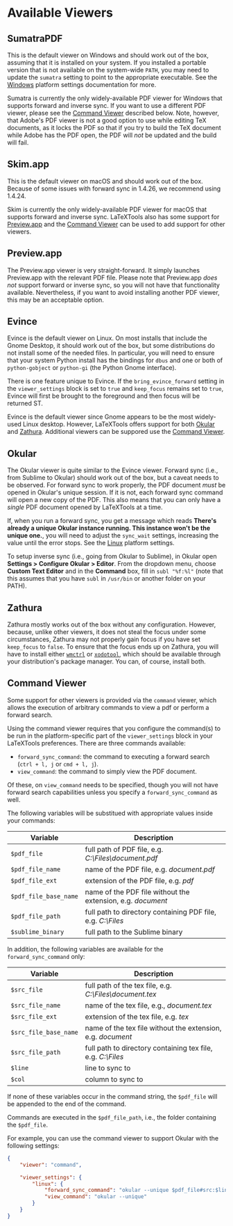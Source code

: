 # Available Viewers

## SumatraPDF

This is the default viewer on Windows and should work out of the box, assuming that it is installed on your system. If you installed a portable version that is not available on the system-wide `PATH`, you may need to update the `sumatra` setting to point to the appropriate executable. See the [Windows](settings.md#windows) platform settings documentation for more.

Sumatra is currently the only widely-available PDF viewer for Windows that supports forward and inverse sync. If you want to use a different PDF viewer, please see the [Command Viewer](#command-viewer) described below. Note, however, that Adobe's PDF viewer is not a good option to use while editing TeX documents, as it locks the PDF so that if you try to build the TeX document while Adobe has the PDF open, the PDF will *not* be updated and the build will fail.

## Skim.app

This is the default viewer on macOS and should work out of the box. Because of some issues with forward sync in 1.4.26, we recommend using 1.4.24.

Skim is currently the only widely-available PDF viewer for macOS that supports forward and inverse sync. LaTeXTools also has some support for [Preview.app](#preview.app) and the [Command Viewer](#command-viewer) can be used to add support for other viewers.

## Preview.app

The Preview.app viewer is very straight-forward. It simply launches Preview.app with the relevant PDF file. Please note that Preview.app *does not* support forward or inverse sync, so you will not have that functionality available. Nevertheless, if you want to avoid installing another PDF viewer, this may be an acceptable option.

## Evince

Evince is the default viewer on Linux. On most installs that include the Gnome Desktop, it should work out of the box, but some distributions do not install some of the needed files. In particular, you will need to ensure that your system Python install has the bindings for `dbus` and one or both of `python-gobject` or `python-gi` (the Python Gnome interface).

There is one feature unique to Evince. If the `bring_evince_forward` setting in the `viewer_settings` block is set to `true` and `keep_focus` remains set to `true`, Evince will first be brought to the foreground and then focus will be returned ST.

Evince is the default viewer since Gnome appears to be the most widely-used Linux desktop. However, LaTeXTools offers support for both [Okular](#okular) and [Zathura](#zathura). Additional viewers can be suppored use the [Command Viewer](#command-viewer).

## Okular

The Okular viewer is quite similar to the Evince viewer. Forward sync (i.e., from Sublime to Okular) should work out of the box, but a caveat needs to be observed. For forward sync to work properly, the PDF document *must* be opened in Okular's unique session. If it is not, each forward sync command will open a new copy of the PDF. This also means that you can only have a *single* PDF document opened by LaTeXTools at a time.

If, when you run a forward sync, you get a message which reads **There's already a unique Okular instance running. This instance won't be the unique one.**, you will need to adjust the `sync_wait` settings, increasing the value until the error stops. See the [Linux](settings.md#linux) platform settings.

To setup inverse sync (i.e., going from Okular to Sublime), in Okular open **Settings > Configure Okular > Editor**. From the dropdown menu, choose **Custom Text Editor** and in the **Command** box, fill in `subl "%f:%l"` (note that this assumes that you have `subl` in `/usr/bin` or another folder on your PATH).

## Zathura

Zathura mostly works out of the box without any configuration. However, because, unlike other viewers, it does not steal the focus under some circumstances, Zathura may not properly gain focus if you have set `keep_focus` to `false`. To ensure that the focus ends up on Zathura, you will have to install either [`wmctrl`](https://sites.google.com/site/tstyblo/wmctrl) or [`xodotool`](http://www.semicomplete.com/projects/xdotool/), which should be available through your distribution's package manager. You can, of course, install both.

## Command Viewer

Some support for other viewers is provided via the `command` viewer, which allows the execution of arbitrary commands to view a pdf or perform a forward search.

Using the command viewer requires that you configure the command(s) to be run in the platform-specific part of the `viewer_settings` block in your LaTeXTools preferences. There are three commands available:

 * `forward_sync_command`: the command to executing a forward search (`ctrl + l, j` or `cmd + l, j`).
 * `view_command`: the command to simply view the PDF document.

Of these, on `view_command` needs to be specified, though you will not have forward search capabilities unless you specify a `forward_sync_command` as well.

The following variables will be substitued with appropriate values inside your commands:

|Variable|Description|
|---------------------|--------------------------------------------------------|
|`$pdf_file`          | full path of PDF file, e.g. _C:\\Files\\document.pdf_|
|`$pdf_file_name`     | name of the PDF file, e.g. _document.pdf_|
|`$pdf_file_ext`      | extension of the PDF file, e.g. _pdf_|
|`$pdf_file_base_name`| name of the PDF file without the extension, e.g. _document_|
|`$pdf_file_path`     | full path to directory containing PDF file, e.g. _C:\\Files_|
|`$sublime_binary`    | full path to the Sublime binary|

In addition, the following variables are available for the `forward_sync_command` only:

|Variable|Description|
|---------------------|--------------------------------------------------------|
|`$src_file`          | full path of the tex file, e.g. _C:\\Files\\document.tex_|
|`$src_file_name`     | name of the tex file, e.g., _document.tex_|
|`$src_file_ext`      | extension of the tex file, e.g. _tex_|
|`$src_file_base_name`| name of the tex file without the extension, e.g. _document_|
|`$src_file_path`     | full path to directory containing tex file, e.g. _C:\\Files_|
|`$line`              | line to sync to|
|`$col`               | column to sync to|

If none of these variables occur in the command string, the `$pdf_file` will be appended to the end of the command.

Commands are executed in the `$pdf_file_path`, i.e., the folder containing the `$pdf_file`.

For example, you can use the command viewer to support Okular with the following settings:

```json
{
	"viewer": "command",

	"viewer_settings": {
		"linux": {
			"forward_sync_command": "okular --unique $pdf_file#src:$line$src_file",
			"view_command": "okular --unique"
		}
	}
}
```